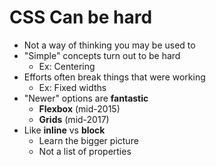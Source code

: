 # CSS Can be hard

- Not a way of thinking you may be used to
- "Simple" concepts turn out to be hard
  - Ex: Centering 
- Efforts often break things that were working
  - Ex: Fixed widths
- "Newer" options are **fantastic**
  - **Flexbox** (mid-2015)
  - **Grids** (mid-2017)
- Like **inline** vs **block**
  - Learn the bigger picture
  - Not a list of properties

